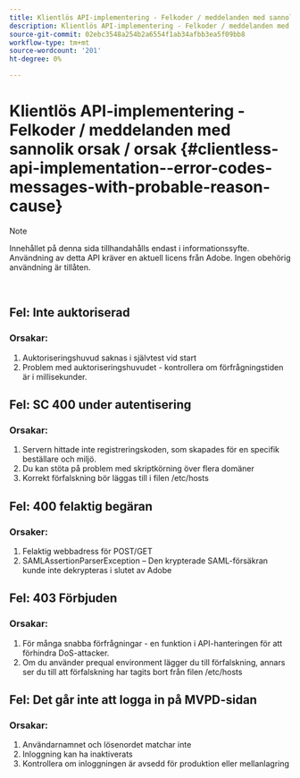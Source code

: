 ```yaml
---
title: Klientlös API-implementering - Felkoder / meddelanden med sannolik orsak / orsak
description: Klientlös API-implementering - Felkoder / meddelanden med sannolik orsak / orsak
source-git-commit: 02ebc3548a254b2a6554f1ab34afbb3ea5f09bb8
workflow-type: tm+mt
source-wordcount: '201'
ht-degree: 0%

---
```


# Klientlös API-implementering - Felkoder / meddelanden med sannolik orsak / orsak {#clientless-api-implementation--error-codes-messages-with-probable-reason-cause}

>[!NOTE]
>
>Innehållet på denna sida tillhandahålls endast i informationssyfte. Användning av detta API kräver en aktuell licens från Adobe. Ingen obehörig användning är tillåten.

</br>


## Fel: Inte auktoriserad

### Orsakar:

1. Auktoriseringshuvud saknas i självtest vid start
1. Problem med auktoriseringshuvudet - kontrollera om förfrågningstiden är i millisekunder.

## Fel: SC 400 under autentisering

### Orsakar:

1. Servern hittade inte registreringskoden, som skapades för en specifik beställare och miljö.
1. Du kan stöta på problem med skriptkörning över flera domäner
1. Korrekt förfalskning bör läggas till i filen /etc/hosts

## Fel: 400 felaktig begäran

### Orsaker:

1. Felaktig webbadress för POST/GET
1. SAMLAssertionParserException – Den krypterade SAML-försäkran kunde inte dekrypteras i slutet av Adobe

## Fel: 403 Förbjuden

### Orsakar:

1. För många snabba förfrågningar - en funktion i API-hanteringen för att förhindra DoS-attacker.
2. Om du använder prequal environment lägger du till förfalskning, annars ser du till att förfalskning har tagits bort från filen /etc/hosts

## Fel: Det går inte att logga in på MVPD-sidan

### Orsakar:

1. Användarnamnet och lösenordet matchar inte
2. Inloggning kan ha inaktiverats
3. Kontrollera om inloggningen är avsedd för produktion eller mellanlagring


<!--

## Related Information

- [Clientless API Reference](/help/authentication/rest-api-reference.md)

-->
